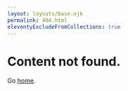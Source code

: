 ```yaml
---
layout: layouts/base.njk
permalink: 404.html
eleventyExcludeFromCollections: true
---
```

# Content not found.

Go <a href="{{ '/' | url }}">home</a>.

